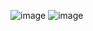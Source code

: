![image](https://user-images.githubusercontent.com/95627071/214838441-8316783a-8f48-4ef7-8cda-e4372c9a9570.png) ![image](https://user-images.githubusercontent.com/95627071/214838500-f25bbb63-ac8a-49eb-8ff2-7233555f7a8f.png)

